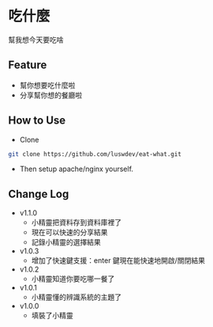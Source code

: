 # 吃什麼
幫我想今天要吃啥

## Feature
- 幫你想要吃什麼啦
- 分享幫你想的餐廳啦

## How to Use
- Clone
```bash
git clone https://github.com/luswdev/eat-what.git
```

- Then setup apache/nginx yourself.

## Change Log
- v1.1.0
    - 小精靈把資料存到資料庫裡了
    - 現在可以快速的分享結果
    - 記錄小精靈的選擇結果
- v1.0.3
    - 增加了快速鍵支援：enter 鍵現在能快速地開啟/關閉結果
- v1.0.2
    - 小精靈知道你要吃哪一餐了
- v1.0.1
    - 小精靈懂的辨識系統的主題了
- v1.0.0
    - 填裝了小精靈